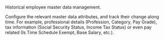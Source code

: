 Historical employee master data management.

Configure the relevant master data attributes, and track their change
along time. For example, professional details (Profession, Category, Pay
Grade), tax information (Social Security Status, Income Tax Status) or
even pay related (Is Time Schedule Exempt, Base Salary, etc.).
